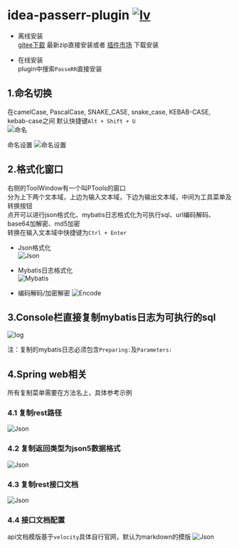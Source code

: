 # idea-passerr-plugin [![lv](https://img.shields.io/badge/dynamic/json?style=flat-square&label=%E6%9C%80%E6%96%B0%E7%89%88%E6%9C%AC&url=https://gitee.com/api/v5/repos/PasseRR/idea-passerr-plugin/releases/latest&query=$.tag_name)](https://gitee.com/PasseRR/idea-passerr-plugin/releases)

- 离线安装  
[gitee下载](https://gitee.com/PasseRR/idea-passerr-plugin/releases)
最新zip直接安装或者
[插件市场](https://plugins.jetbrains.com/plugin/17350-passerr-idea-tools)
下载安装
  
- 在线安装  
  plugin中搜索`PasseRR`直接安装

## 1.命名切换

在camelCase, PascalCase, SNAKE_CASE, snake_case, KEBAB-CASE, kebab-case之间 默认快捷键`Alt + Shift + U`  
![命名](./images/naming/naming.gif)

命名设置
![命名设置](./images/naming/naming_settings.gif)


## 2.格式化窗口

右侧的ToolWindow有一个叫PTools的窗口   
分为上下两个文本域，上边为输入文本域，下边为输出文本域，中间为工具菜单及转换按钮   
点开可以进行json格式化、mybatis日志格式化为可执行sql、url编码解码、base64加解密、md5加密   
转换在输入文本域中快捷键为`Ctrl + Enter`

* Json格式化  
  ![Json](./images/tool/json.gif)

* Mybatis日志格式化  
  ![Mybatis](./images/mybatis/log.gif)

* 编码解码/加密解密
  ![Encode](./images/tool/encode.gif)

## 3.Console栏直接复制mybatis日志为可执行的sql

![log](./images/mybatis/log_copy.gif)

注：复制的mybatis日志必须包含`Preparing:`及`Parameters:`

## 4.Spring web相关

所有复制菜单需要在方法名上，具体参考示例

### 4.1 复制rest路径
![Json](./images/spring/path.gif)
### 4.2 复制返回类型为json5数据格式
![Json](./images/spring/return_type.gif)
### 4.3 复制rest接口文档
![Json](./images/spring/rest_doc.gif)
### 4.4 接口文档配置
api文档模版基于`velocity`具体自行官网，默认为markdown的模版
![Json](./images/spring/rest_setting.gif)